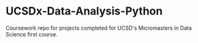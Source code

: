 # UCSDx-Data-Analysis-Python
Coursework repo for projects completed for UCSD's Micromasters in Data Science first course.
